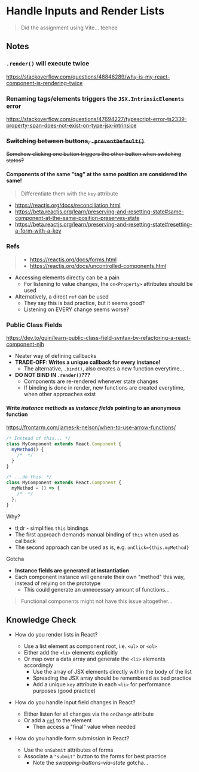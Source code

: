# Handle Inputs and Render Lists

> Did the assignment using Vite... teehee

## Notes

### `.render()` will execute twice

https://stackoverflow.com/questions/48846289/why-is-my-react-component-is-rendering-twice

### Renaming tags/elements triggers the `JSX.IntrinsicElements` error

https://stackoverflow.com/questions/47694227/typescript-error-ts2339-property-span-does-not-exist-on-type-jsx-intrinsice

### ~~Switching between buttons, `.preventDefault()`~~

~~Somehow clicking one button triggers the other button when switching states?~~

#### Components of the same "tag" at the same position are considered the same!

> Differentiate them with the `key` attribute

- https://reactjs.org/docs/reconciliation.html
- https://beta.reactjs.org/learn/preserving-and-resetting-state#same-component-at-the-same-position-preserves-state
- https://beta.reactjs.org/learn/preserving-and-resetting-state#resetting-a-form-with-a-key

### Refs

> - https://reactjs.org/docs/forms.html
> - https://reactjs.org/docs/uncontrolled-components.html

- Accessing elements directly can be a pain
  - For listening to value changes, the `on<Property>` attributes should be used
- Alternatively, a direct `ref` can be used
  - They say this is bad practice, but it seems good?
  - Listening on EVERY change seems worse?

### Public Class Fields

https://dev.to/guin/learn-public-class-field-syntax-by-refactoring-a-react-component-njh

- Neater way of defining callbacks
- **TRADE-OFF: Writes a unique callback for every instance!**
  - The alternative, `.bind()`, also creates a new function everytime...
- **DO NOT BIND IN `.render()`???**
  - Components are re-rendered whenever state changes
  - If binding is done in render, new functions are created everytime, when other approaches exist

#### Write _instance methods_ as _instance fields_ pointing to an anonymous function

https://frontarm.com/james-k-nelson/when-to-use-arrow-functions/

```jsx
/* Instead of this... */
class MyComponent extends React.Component {
  myMethod() {
    /*  */
  }
}

/* ...do this. */
class MyComponent extends React.Component {
  myMethod = () => {
    /*  */
  };
}
```

Why?

- tl;dr - simplifies `this` bindings
- The first approach demands manual binding of `this` when used as callback
- The second approach can be used as is, e.g. `onClick={this.myMethod}`

Gotcha

- **Instance fields are generated at instantiation**
- Each component instance will generate their own "method" this way, instead of relying on the prototype
  - This could generate an unnecessary amount of functions...

> Functional components might not have this issue altogether...

## Knowledge Check

- How do you render lists in React?

  - Use a list element as component root, i.e. `<ul>` or `<ol>`
  - Either add the `<li>` elements explicitly
  - Or map over a data array and generate the `<li>` elements accordingly
    - Use the array of JSX elements directly within the body of the list
    - Spreading the JSX array should be remembered as bad practice
    - Add a unique `key` attribute in each `<li>` for performance purposes (good practice)

- How do you handle input field changes in React?

  - Either listen for all changes via the `onChange` attribute
  - Or add a [`ref`](https://reactjs.org/docs/uncontrolled-components.html) to the element
    - Then access a "final" value when needed

- How do you handle form submission in React?

  - Use the `onSubmit` attributes of forms
  - Associate a `"submit"` button to the forms for best practice
    - Note the _swapping-buttons-via-state_ gotcha...
